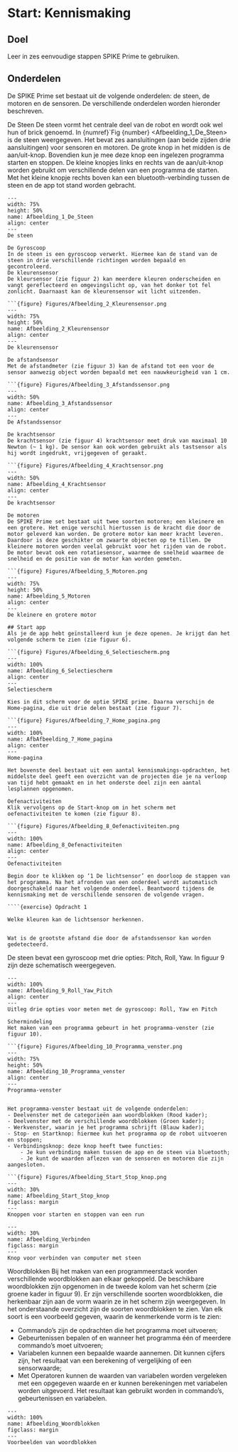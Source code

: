 # Start: Kennismaking

## Doel
Leer in zes eenvoudige stappen SPIKE Prime te gebruiken.
 
## Onderdelen
De SPIKE Prime set bestaat uit de volgende onderdelen: de steen, de motoren en de sensoren. De verschillende onderdelen worden hieronder beschreven.

De Steen
De steen vormt het centrale deel van de robot en wordt ook wel hun of brick genoemd. In {numref}`Fig {number} <Afbeelding_1_De_Steen> is de steen weergegeven. Het bevat zes aansluitingen (aan beide zijden drie aansluitingen) voor sensoren en motoren. De grote knop in het midden is de aan/uit-knop. Bovendien kun je mee deze knop een ingelezen programma starten en stoppen. De kleine knopjes links en rechts van de aan/uit-knop worden gebruikt om verschillende delen van een programma de starten. Met het kleine knopje rechts boven kan een bluetooth-verbinding tussen de steen en de app tot stand worden gebracht.

```{figure} Figures/Afbeelding_1_De_Steen.png
---
width: 75%
height: 50%
name: Afbeelding_1_De_Steen
align: center
---
De steen

De Gyroscoop
In de steen is een gyroscoop verwerkt. Hiermee kan de stand van de steen in drie verschillende richtingen worden bepaald en gecontroleerd.
De kleurensensor
De kleursensor (zie figuur 2) kan meerdere kleuren onderscheiden en vangt gereflecteerd en omgevingslicht op, van het donker tot fel zonlicht. Daarnaast kan de kleurensensor wit licht uitzenden.

```{figure} Figures/Afbeelding_2_Kleurensensor.png
---
width: 75%
height: 50%
name: Afbeelding_2_Kleurensensor
align: center
---
De kleurensensor

De afstandsensor
Met de afstandmeter (zie figuur 3) kan de afstand tot een voor de sensor aanwezig object worden bepaald met een nauwkeurigheid van 1 cm.

```{figure} Figures/Afbeelding_3_Afstandssensor.png
---
width: 50%
name: Afbeelding_3_Afstandssensor
align: center
---
De Afstandssensor

De krachtsensor
De krachtsensor (zie figuur 4) krachtsensor meet druk van maximaal 10 Newton (~ 1 kg). De sensor kan ook worden gebruikt als tastsensor als hij wordt ingedrukt, vrijgegeven of geraakt.

```{figure} Figures/Afbeelding_4_Krachtsensor.png
---
width: 50%
name: Afbeelding_4_Krachtsensor
align: center
---
De krachtsensor

De motoren
De SPIKE Prime set bestaat uit twee soorten motoren; een kleinere en een grotere. Het enige verschil hiertussen is de kracht die door de motor geleverd kan worden. De grotere motor kan meer kracht leveren. Daardoor is deze geschikter om zwaarte objecten op te tillen. De kleinere motoren worden veelal gebruikt voor het rijden van de robot.
De motor bevat ook een rotatiesensor, waarmee de snelheid waarmee de snelheid en de positie van de motor kan worden gemeten.

```{figure} Figures/Afbeelding_5_Motoren.png
---
width: 75%
height: 50%
name: Afbeelding_5_Motoren
align: center
---
De kleinere en grotere motor

## Start app
Als je de app hebt geïnstalleerd kun je deze openen. Je krijgt dan het volgende scherm te zien (zie figuur 6).

```{figure} Figures/Afbeelding_6_Selectiescherm.png
---
width: 100%
name: Afbeelding_6_Selectiescherm
align: center
---
Selectiescherm

Kies in dit scherm voor de optie SPIKE prime. Daarna verschijn de Home-pagina, die uit drie delen bestaat (zie figuur 7).

```{figure} Figures/Afbeelding_7_Home_pagina.png
---
width: 100%
name: AfbAfbeelding_7_Home_pagina
align: center
---
Home-pagina

Het bovenste deel bestaat uit een aantal kennismakings-opdrachten, het middelste deel geeft een overzicht van de projecten die je na verloop van tijd hebt gemaakt en in het onderste deel zijn een aantal lesplannen opgenomen.

Oefenactiviteiten
Klik vervolgens op de Start-knop om in het scherm met oefenactiviteiten te komen (zie figuur 8).

```{figure} Figures/Afbeelding_8_Oefenactiviteiten.png
---
width: 100%
name: Afbeelding_8_Oefenactiviteiten
align: center
---
Oefenactiviteiten

Begin door te klikken op ‘1 De lichtsensor’ en doorloop de stappen van het programma. Na het afronden van een onderdeel wordt automatisch doorgeschakeld naar het volgende onderdeel. Beantwoord tijdens de kennismaking met de verschillende sensoren de volgende vragen. 

````{exercise} Opdracht 1

Welke kleuren kan de lichtsensor herkennen.

````
````{exercise} Opdracht 2

Wat is de grootste afstand die door de afstandssensor kan worden gedetecteerd.

````
De steen bevat een gyroscoop met drie opties: Pitch, Roll, Yaw. In figuur 9 zijn deze schematisch weergegeven.

```{figure} Figures/Afbeelding_9_Roll_Yaw_Pitch.png
---
width: 100%
name: Afbeelding_9_Roll_Yaw_Pitch
align: center
---
Uitleg drie opties voor meten met de gyroscoop: Roll, Yaw en Pitch

Schermindeling
Het maken van een programma gebeurt in het programma-venster (zie figuur 10). 

```{figure} Figures/Afbeelding_10_Programma_venster.png
---
width: 75%
height: 50%
name: Afbeelding_10_Programma_venster
align: center
---
Programma-venster


Het programma-venster bestaat uit de volgende onderdelen:
- Deelvenster met de categorieën aan woordblokken (Rood kader);
- Deelvenster met de verschillende woordblokken (Groen kader);
- Werkvenster, waarin je het programma schrijft (Blauw kader);
- Stop- en Startknop: hiermee kun het programma op de robot uitvoeren en stoppen;
- Verbindingsknop: deze knop heeft twee functies:
    - Je kun verbinding maken tussen de app en de steen via bluetooth;
    - Je kunt de waarden aflezen van de sensoren en motoren die zijn aangesloten.

```{figure} Figures/Afbeelding_Start_Stop_knop.png
---
width: 30%
name: Afbeelding_Start_Stop_knop
figclass: margin
---
Knoppen voor starten en stoppen van een run
```

```{figure} Figures/Afbeelding_Verbinden.png
---
width: 30%
name: Afbeelding_Verbinden
figclass: margin
---
Knop voor verbinden van computer met steen
```

Woordblokken
Bij het maken van een programmeerstack worden verschillende woordblokken aan elkaar gekoppeld. De beschikbare woordblokken zijn opgenomen in de tweede kolom van het scherm (zie groene kader in figuur 9). Er zijn verschillende soorten woordblokken, die herkenbaar zijn aan de vorm waarin ze in het scherm zijn weergegeven. In het onderstaande overzicht zijn de soorten woordblokken te zien. Van elk soort is een voorbeeld gegeven, waarin de kenmerkende vorm is te zien:
- Commando’s zijn de opdrachten die het programma moet uitvoeren;
- Gebeurtenissen bepalen of en wanneer het programma één of meerdere commando’s moet uitvoeren;
- Variabelen kunnen een bepaalde waarde aannemen. Dit kunnen cijfers zijn, het resultaat van een berekening of vergelijking of een sensorwaarde;
- Met Operatoren kunnen de waarden van variabelen worden vergeleken met een opgegeven waarde en er kunnen berekeningen met variabelen worden uitgevoerd. Het resultaat kan gebruikt worden in commando’s, gebeurtenissen en variabelen. 

```{figure} Figures/Afbeelding_Woordblokken.png
---
width: 100%
name: Afbeelding_Woordblokken
figclass: margin
---
Voorbeelden van woordblokken
```
